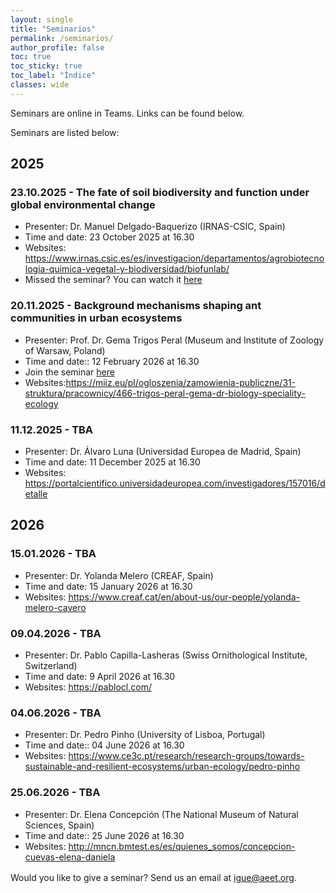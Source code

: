 ```yaml
---
layout: single
title: "Seminarios"
permalink: /seminarios/
author_profile: false
toc: true
toc_sticky: true
toc_label: "Índice"
classes: wide
---
```


Seminars are online in Teams. Links can be found below. 

Seminars are listed below:

## 2025

### 23.10.2025 - The fate of soil biodiversity and function under global environmental change

- Presenter: Dr. Manuel Delgado-Baquerizo (IRNAS-CSIC, Spain) 
- Time and date: 23  October 2025 at 16.30 
- Websites: <https://www.irnas.csic.es/es/investigacion/departamentos/agrobiotecnologia-quimica-vegetal-y-biodiversidad/biofunlab/>
- Missed the seminar? You can watch it [here](https://www.youtube.com/watch?v=a_m93wjjqv8&t=517s)

### 20.11.2025 - Background mechanisms shaping ant communities in urban ecosystems

- Presenter: Prof. Dr. Gema Trigos Peral (Museum and Institute of Zoology of Warsaw, Poland)
- Time and date::  12 February 2026 at 16.30
- Join the seminar [here](https://teams.microsoft.com/l/meetup-join/19%3ameeting_NjI0OWZkZGEtNmUyMy00MjZkLWIwOGEtZjVjZmEzYTYwMTk5%40thread.v2/0?context=%7b%22Tid%22%3a%22462a9c9c-2da6-4bfb-b318-0f83043fe49b%22%2c%22Oid%22%3a%225a788e3b-38e2-46ae-8a41-7a88d51b2203%22%7d)
- Websites:<https://miiz.eu/pl/ogloszenia/zamowienia-publiczne/31-struktura/pracownicy/466-trigos-peral-gema-dr-biology-speciality-ecology>


### 11.12.2025 - TBA

- Presenter: Dr. Álvaro Luna (Universidad Europea de Madrid, Spain)
- Time and date: 11 December 2025 at 16.30 
- Websites: <https://portalcientifico.universidadeuropea.com/investigadores/157016/detalle>

## 2026

### 15.01.2026 - TBA 

- Presenter: Dr. Yolanda Melero (CREAF, Spain)
- Time and date: 15  January 2026 at 16.30
- Websites: <https://www.creaf.cat/en/about-us/our-people/yolanda-melero-cavero>


### 09.04.2026 - TBA

- Presenter: Dr. Pablo Capilla-Lasheras (Swiss Ornithological Institute, Switzerland)
- Time and date:  9 April  2026 at 16.30
- Websites: <https://pablocl.com/>

### 04.06.2026 - TBA

- Presenter: Dr. Pedro Pinho  (University of Lisboa, Portugal)
- Time and date::  04 June 2026 at 16.30
- Websites: <https://www.ce3c.pt/research/research-groups/towards-sustainable-and-resilient-ecosystems/urban-ecology/pedro-pinho>

### 25.06.2026 - TBA

- Presenter: Dr. Elena Concepción (The National Museum of Natural Sciences, Spain)
- Time and date::  25 June 2026 at 16.30
- Websites: <http://mncn.bmtest.es/es/quienes_somos/concepcion-cuevas-elena-daniela>



<p style="margin-top:1rem;">
Would you like to give a seminar? Send us an email at <a href="mailto:igue@aeet.org">igue@aeet.org</a>.
</p>


